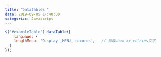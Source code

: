 ```yaml
---
title: "Datatables "
date: 2019-09-05 14:40:00
categories: Javascript
---
```


```javascript
$('#exampleTable').dataTable({
	language: {
    lengthMenu: 'Display _MENU_ records',	// 修改show xx entries文字
  }
});
```



